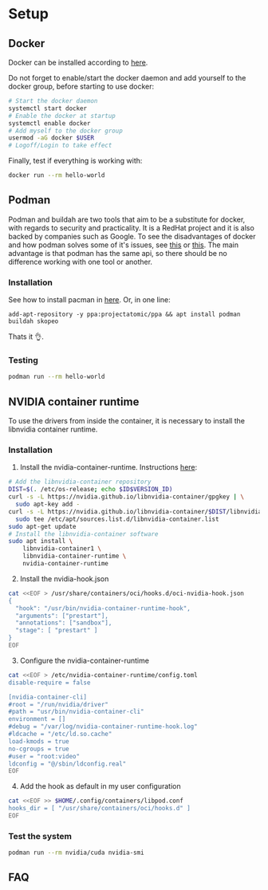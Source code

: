# Setup

## Docker

Docker can be installed according to [here](https://docs.docker.com/install/linux/docker-ce/ubuntu/).

Do not forget to enable/start the docker daemon and add yourself to the docker group, before starting to use docker:

```bash
# Start the docker daemon
systemctl start docker
# Enable the docker at startup
systemctl enable docker
# Add myself to the docker group
usermod -aG docker $USER
# Logoff/Login to take effect
```

Finally, test if everything is working with:

```bash
docker run --rm hello-world
```

## Podman

Podman and buildah are two tools that aim to be a substitute for docker, with regards to security and practicality. It is a RedHat project and it is also backed by companies such as Google. To see the disadvantages of docker and how podman solves some of it's issues, see [this](https://developers.redhat.com/blog/2019/02/21/podman-and-buildah-for-docker-users/) or [this](https://podman.io/talks/2018/10/01/talk-replace-docker-with-podman.html). The main advantage is that podman has the same api, so there should be no difference working with one tool or another.

### Installation

See how to install pacman in [here](https://github.com/containers/libpod/blob/master/install.md). Or, in one line:

```
add-apt-repository -y ppa:projectatomic/ppa && apt install podman buildah skopeo
```

Thats it :ok_hand:.


### Testing

```bash
podman run --rm hello-world
```

## NVIDIA container runtime

To use the drivers from inside the container, it is necessary to install the libnvidia container runtime.

### Installation

1. Install the nvidia-container-runtime. Instructions [here](https://nvidia.github.io/nvidia-container-runtime/):

```bash
# Add the libnvidia-container repository
DIST=$(. /etc/os-release; echo $ID$VERSION_ID)
curl -s -L https://nvidia.github.io/libnvidia-container/gpgkey | \
  sudo apt-key add -
curl -s -L https://nvidia.github.io/libnvidia-container/$DIST/libnvidia-container.list | \
  sudo tee /etc/apt/sources.list.d/libnvidia-container.list
sudo apt-get update
# Install the libnvidia-container software
sudo apt install \
    libnvidia-container1 \
    libnvidia-container-runtime \
    nvidia-container-runtime
```

2. Install the nvidia-hook.json

```bash
cat <<EOF > /usr/share/containers/oci/hooks.d/oci-nvidia-hook.json
{
  "hook": "/usr/bin/nvidia-container-runtime-hook",
  "arguments": ["prestart"],
  "annotations": ["sandbox"],
  "stage": [ "prestart" ]
}
EOF
```

3. Configure the nvidia-container-runtime

```bash
cat <<EOF > /etc/nvidia-container-runtime/config.toml
disable-require = false

[nvidia-container-cli]
#root = "/run/nvidia/driver"
#path = "usr/bin/nvidia-container-cli"
environment = []
#debug = "/var/log/nvidia-container-runtime-hook.log"
#ldcache = "/etc/ld.so.cache"
load-kmods = true
no-cgroups = true
#user = "root:video"
ldconfig = "@/sbin/ldconfig.real"
EOF
```

4. Add the hook as default in my user configuration

```bash
cat <<EOF >> $HOME/.config/containers/libpod.conf
hooks_dir = [ "/usr/share/containers/oci/hooks.d" ]
EOF
```

### Test the system

```bash
podman run --rm nvidia/cuda nvidia-smi
```

## FAQ

